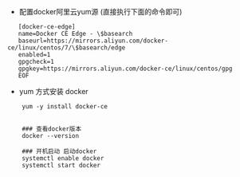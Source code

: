 *   配置docker阿里云yum源 (直接执行下面的命令即可)
```cat >>/etc/yum.repos.d/docker.repo<<EOF
   [docker-ce-edge]
   name=Docker CE Edge - \$basearch
   baseurl=https://mirrors.aliyun.com/docker-ce/linux/centos/7/\$basearch/edge
   enabled=1
   gpgcheck=1
   gpgkey=https://mirrors.aliyun.com/docker-ce/linux/centos/gpg
   EOF
```
*   yum 方式安装 docker
``` 
    yum -y install docker-ce
    
    
    ### 查看docker版本
    docker --version  
    
    ### 开机启动 启动docker
    systemctl enable docker
    systemctl start docker
```